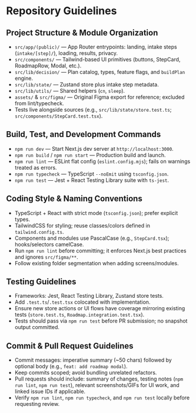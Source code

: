 # Repository Guidelines

## Project Structure & Module Organization
- `src/app/(public)/` — App Router entrypoints: landing, intake steps (`intake/[step]/`), loading, results, privacy.
- `src/components/` — Tailwind-based UI primitives (buttons, StepCard, RoadmapRow, Modal, etc.).
- `src/lib/decision/` — Plan catalog, types, feature flags, and `buildPlan` engine.
- `src/lib/state/` — Zustand store plus intake step metadata.
- `src/lib/utils/` — Shared helpers (`cn`, `sleep`).
- `assets/` & `src/figma/` — Original Figma export for reference; excluded from lint/typecheck.
- Tests live alongside sources (e.g., `src/lib/state/store.test.ts`; `src/components/StepCard.test.tsx`).

## Build, Test, and Development Commands
- `npm run dev` — Start Next.js dev server at `http://localhost:3000`.
- `npm run build` / `npm run start` — Production build and launch.
- `npm run lint` — ESLint flat config (`eslint.config.mjs`); fails on warnings treated as errors.
- `npm run typecheck` — TypeScript `--noEmit` using `tsconfig.json`.
- `npm run test` — Jest + React Testing Library suite with `ts-jest`.

## Coding Style & Naming Conventions
- TypeScript + React with strict mode (`tsconfig.json`); prefer explicit types.
- TailwindCSS for styling; reuse classes/colors defined in `tailwind.config.ts`.
- Components and modules use PascalCase (e.g., `StepCard.tsx`); hooks/selectors camelCase.
- Run `npm run lint` before committing; it enforces Next.js best practices and ignores `src/figma/**`.
- Follow existing folder segmentation when adding screens/modules.

## Testing Guidelines
- Frameworks: Jest, React Testing Library, Zustand store tests.
- Add `.test.ts`/`.test.tsx` colocated with implementation.
- Ensure new store actions or UI flows have coverage mirroring existing tests (`store.test.ts`, `Roadmap.integration.test.tsx`).
- Tests should pass via `npm run test` before PR submission; no snapshot output committed.

## Commit & Pull Request Guidelines
- Commit messages: imperative summary (~50 chars) followed by optional body (e.g., `feat: add roadmap modal`).
- Keep commits scoped; avoid bundling unrelated refactors.
- Pull requests should include: summary of changes, testing notes (`npm run lint`, `npm run test`), relevant screenshots/GIFs for UI work, and linked issue IDs if applicable.
- Verify `npm run lint`, `npm run typecheck`, and `npm run test` locally before requesting review.


